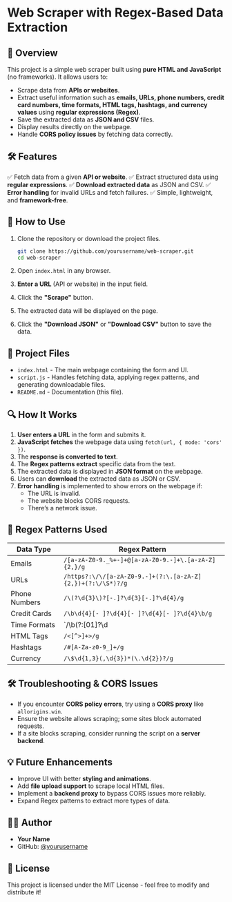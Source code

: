 # Web Scraper with Regex-Based Data Extraction

## 📌 Overview
This project is a simple web scraper built using **pure HTML and JavaScript** (no frameworks). It allows users to:
- Scrape data from **APIs or websites**.
- Extract useful information such as **emails, URLs, phone numbers, credit card numbers, time formats, HTML tags, hashtags, and currency values** using **regular expressions (Regex)**.
- Save the extracted data as **JSON and CSV** files.
- Display results directly on the webpage.
- Handle **CORS policy issues** by fetching data correctly.

## 🛠 Features
✅ Fetch data from a given **API or website**.
✅ Extract structured data using **regular expressions**.
✅ **Download extracted data** as JSON and CSV.
✅ **Error handling** for invalid URLs and fetch failures.
✅ Simple, lightweight, and **framework-free**.

## 🚀 How to Use

1. Clone the repository or download the project files.
   ```bash
   git clone https://github.com/yourusername/web-scraper.git
   cd web-scraper
   ```

2. Open `index.html` in any browser.

3. **Enter a URL** (API or website) in the input field.

4. Click the **"Scrape"** button.

5. The extracted data will be displayed on the page.

6. Click the **"Download JSON"** or **"Download CSV"** button to save the data.

## 📝 Project Files

- `index.html` - The main webpage containing the form and UI.
- `script.js` - Handles fetching data, applying regex patterns, and generating downloadable files.
- `README.md` - Documentation (this file).

## 🔍 How It Works

1. **User enters a URL** in the form and submits it.
2. **JavaScript fetches** the webpage data using `fetch(url, { mode: 'cors' })`.
3. The **response is converted to text**.
4. The **Regex patterns extract** specific data from the text.
5. The extracted data is displayed in **JSON format** on the webpage.
6. Users can **download** the extracted data as JSON or CSV.
7. **Error handling** is implemented to show errors on the webpage if:
   - The URL is invalid.
   - The website blocks CORS requests.
   - There’s a network issue.

## 📌 Regex Patterns Used
| Data Type       | Regex Pattern |
|----------------|--------------|
| Emails         | `/[a-zA-Z0-9._%+-]+@[a-zA-Z0-9.-]+\.[a-zA-Z]{2,}/g` |
| URLs          | `/https?:\/\/[a-zA-Z0-9.-]+(?:\.[a-zA-Z]{2,})+(?:\/\S*)?/g` |
| Phone Numbers  | `/\(?\d{3}\)?[-.]?\d{3}[-.]?\d{4}/g` |
| Credit Cards   | `/\b\d{4}[- ]?\d{4}[- ]?\d{4}[- ]?\d{4}\b/g` |
| Time Formats   | `/\b(?:[01]?\d|2[0-3]):[0-5]\d\b|\b\d{1,2}:\d{2}\s?(AM|PM)\b/gi` |
| HTML Tags      | `/<[^>]+>/g` |
| Hashtags       | `/#[A-Za-z0-9_]+/g` |
| Currency       | `/\$\d{1,3}(,\d{3})*(\.\d{2})?/g` |

## 🛠️ Troubleshooting & CORS Issues

- If you encounter **CORS policy errors**, try using a **CORS proxy** like `allorigins.win`.
- Ensure the website allows scraping; some sites block automated requests.
- If a site blocks scraping, consider running the script on a **server backend**.

## 💡 Future Enhancements

- Improve UI with better **styling and animations**.
- Add **file upload support** to scrape local HTML files.
- Implement a **backend proxy** to bypass CORS issues more reliably.
- Expand Regex patterns to extract more types of data.

## 👨‍💻 Author
- **Your Name**
- GitHub: [@yourusername](https://github.com/yourusername)

## 📜 License
This project is licensed under the MIT License - feel free to modify and distribute it!

